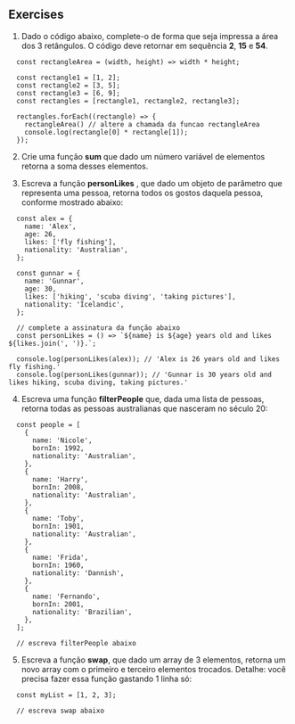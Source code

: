 ## Exercises

1. Dado o código abaixo, complete-o de forma que seja impressa a área dos 3 retângulos. O código deve retornar em sequência **2**, **15** e **54**.

```
  const rectangleArea = (width, height) => width * height;

  const rectangle1 = [1, 2];
  const rectangle2 = [3, 5];
  const rectangle3 = [6, 9];
  const rectangles = [rectangle1, rectangle2, rectangle3];

  rectangles.forEach((rectangle) => {
    rectangleArea() // altere a chamada da funcao rectangleArea
    console.log(rectangle[0] * rectangle[1]);
  });
```

2. Crie uma função **sum** que dado um número variável de elementos retorna a soma desses elementos.

3. Escreva a função **personLikes** , que dado um objeto de parâmetro que representa uma pessoa, retorna todos os gostos daquela pessoa, conforme mostrado abaixo:

```
  const alex = {
    name: 'Alex',
    age: 26,
    likes: ['fly fishing'],
    nationality: 'Australian',
  };

  const gunnar = {
    name: 'Gunnar',
    age: 30,
    likes: ['hiking', 'scuba diving', 'taking pictures'],
    nationality: 'Icelandic',
  };

  // complete a assinatura da função abaixo
  const personLikes = () => `${name} is ${age} years old and likes ${likes.join(', ')}.`;

  console.log(personLikes(alex)); // 'Alex is 26 years old and likes fly fishing.'
  console.log(personLikes(gunnar)); // 'Gunnar is 30 years old and likes hiking, scuba diving, taking pictures.'
```

4. Escreva uma função **filterPeople** que, dada uma lista de pessoas, retorna todas as pessoas australianas que nasceram no século 20:

```
  const people = [
    {
      name: 'Nicole',
      bornIn: 1992,
      nationality: 'Australian',
    },
    {
      name: 'Harry',
      bornIn: 2008,
      nationality: 'Australian',
    },
    {
      name: 'Toby',
      bornIn: 1901,
      nationality: 'Australian',
    },
    {
      name: 'Frida',
      bornIn: 1960,
      nationality: 'Dannish',
    },
    {
      name: 'Fernando',
      bornIn: 2001,
      nationality: 'Brazilian',
    },
  ];

  // escreva filterPeople abaixo
```

5. Escreva a função **swap**, que dado um array de 3 elementos, retorna um novo array com o primeiro e terceiro elementos trocados. Detalhe: você precisa fazer essa função gastando 1 linha só:

```
  const myList = [1, 2, 3];

  // escreva swap abaixo
```
